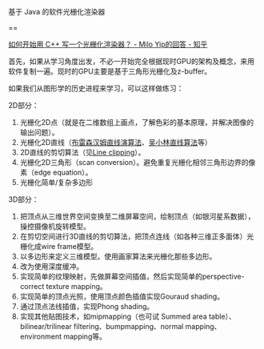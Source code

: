 基于 Java 的软件光栅化渲染器

==

[如何开始用 C++ 写一个光栅化渲染器？ - Milo Yip的回答 - 知乎](https://www.zhihu.com/question/24786878/answer/29039253)

首先，如果从学习角度出发，不必一开始完全根据现时GPU的架构及概念，来用软件复制一遍。现时的GPU主要是基于三角形光栅化及z-buffer。

如果我们从图形学的历史进程来学习，可以这样做练习：

2D部分：

1. 光栅化2D点（就是在二维数组上画点，了解色彩的基本原理，并解决图像的输出问题）。
2. 光栅化2D直线（[布雷森汉姆直线演算法](https://zh.wikipedia.org/wiki/%E5%B8%83%E9%9B%B7%E6%A3%AE%E6%BC%A2%E5%A7%86%E7%9B%B4%E7%B7%9A%E6%BC%94%E7%AE%97%E6%B3%95)、[吴小林直线算法](https://zh.wikipedia.org/wiki/%E5%90%B4%E5%B0%8F%E6%9E%97%E7%9B%B4%E7%BA%BF%E7%AE%97%E6%B3%95)等）
3. 2D直线的剪切算法（见[Line clipping](http://en.wikipedia.org/wiki/Line_clipping)）。
4. 光栅化2D三角形（scan conversion）。避免重复光栅化相邻三角形边界的像素（edge equation）。
5. 光栅化简单/复杂多边形

3D部分：

1. 把顶点从三维世界空间变换至二维屏幕空间，绘制顶点（如银河星系数据），操控摄像机旋转模型。
2. 在剪切空间进行3D直线的剪切算法，把顶点连线（如各种三维正多面体）光栅化成wire frame模型。
3. 以多边形来定义三维模型。使用画家算法来光栅化那些多边形。
4. 改为使用深度缓冲。
5. 实现简单的纹理映射，先做屏幕空间插值，然后实现简单的perspective-correct texture mapping。
6. 实现简单的顶点光照，使用顶点颜色插值实现Gouraud shading。
7. 通过顶点法线插值，实现Phong shading。
8. 实现其他贴图技术，如mipmapping（也可试 Summed area table）、bilinear/trilinear filtering、bumpmapping、normal mapping、environment mapping等。